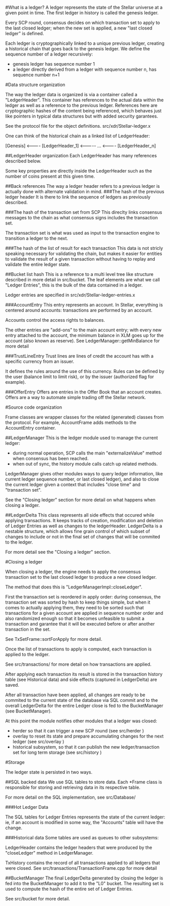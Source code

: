 #What is a ledger?
A ledger represents the state of the Stellar universe at a given point in time.
The first ledger in history is called the genesis ledger.

Every SCP round, consensus decides on which transaction set to apply to the
last closed ledger; when the new set is applied, a new "last closed ledger"
is defined.

Each ledger is cryptographically linked to a unique previous ledger, creating
a historical chain that goes back to the genesis ledger. 
We define the sequence number of a ledger recursively:
* genesis ledger has sequence number 1
* a ledger directly derived from a ledger with sequence number n, has sequence
    number n+1

#Data structure organization

The way the ledger data is organized is via a container called a "LedgerHeader".
This container has references to the actual data within the ledger as well as
a reference to the previous ledger.
References here are cryptographic hashes of the content being referenced, which
behaves just like pointers in typical data structures but with added
security garantees.

See the protocol file for the object definitions.
src/xdr/Stellar-ledger.x

One can think of the historical chain as a linked list of LedgerHeader:

[Genesis] <---- [LedgerHeader_1] <----- ... <---- [LedgerHeader_n]

##LedgerHeader organization
Each LedgerHeader has many references described below.

Some key properties are directly inside the LedgerHeader such as the number of
coins present at this given time.

##Back references
The way a ledger header refers to a previous ledger is actually done with
alternate validation in mind.
###The hash of the previous ledger header
It is there to link the sequence of ledgers as previously described.

###The hash of the transaction set from SCP
This direclty links consensus messages to the chain as what consensus signs
includes the transaction set.

The transaction set is what was used as input to the transaction engine to
transition a ledger to the next.

###The hash of the list of result for each transaction
This data is not stricly speaking necessary for validating the chain, but
makes it easier for entities to validate the result of a given transaction
without having to replay and validate the entire ledger state.

##Bucket list hash
This is a reference to a multi level tree like structure described in more
detail in src/bucket.
The leaf elements are what we call "Ledger Entries", this is the bulk of
the data contained in a ledger.

Ledger entries are specified in 
src/xdr/Stellar-ledger-entries.x

###AccountEntry
This entry represents an account. In Stellar, everything is centered around
accounts: transactions are performed by an account.

Accounts control the access rights to balances.

The other entries are "add-ons" to the main account entry; with every new entry
attached to the account, the minimum balance in XLM goes up for the
account (also known as reserve). See LedgerManager::getMinBalance for more detail

###TrustLineEntry
Trust lines are lines of credit the account has with a specific currency
from an issuer.

It defines the rules around the use of this currency.
Rules can be defined by the user (balance limit to limit risk), or by
the issuer (authorized flag for example).

###OfferEntry
Offers are entries in the Offer Book that an account creates.
Offers are a way to automate simple trading off the Stellar network.

#Source code organization

Frame classes are wrapper classes for the related (generated) classes
from the protocol. For example, AccountFrame adds methods to the
AccountEntry container.

##LedgerManager
This is the ledger module used to manage the current ledger:
* during normal operation, SCP calls the main "externalizeValue" method
    when consensus has been reached.
* when out of sync, the history module calls catch up related methods.

LedgerManager gives other modules ways to query ledger information, like
current ledger sequence number, or last closed ledger), and also to
close the current ledger given a context that includes "close time" and
"transaction set".

See the "Closing ledger" section for more detail on what happens when
closing a ledger.

##LedgerDelta
This class represents all side effects that occured while applying transactions.
It keeps tracks of creation, modification and deletion of Ledger Entries as
well as changes to the ledgerHeader.
LedgerDelta is a nestable structure, which allows fine grain control of which
subset of changes to include or not in the final set of changes that will be
commited to the ledger.

For more detail see the "Closing a ledger" section.

#Closing a ledger

When closing a ledger, the engine needs to apply the consensus transaction set
to the last closed ledger to produce a new closed ledger.

The method that does this is "LedgerManagerImpl::closeLedger".

First the transaction set is reordered in apply order:
during consensus, the transaction set was sorted by hash to keep things simple,
but when it comes to actually applying them, they need to be sorted such that
transactions for a given account are applied in sequence number order and also
randomized enough so that it becomes unfeasible to submit a transaction and
garantee that it will be executed before or after another transaction in the set.

See TxSetFrame::sortForApply for more detail.

Once the list of transactions to apply is computed, each transaction is
applied to the ledger.

See src/transactions/ for more detail on how transactions are applied.

After applying each transaction its result is stored in the transaction history
table (see Historical data) and side effects (captured in LedgerDelta) are saved.

After all transaction have been applied, all changes are ready to be commited to
the current state of the database via SQL commit and to the overall LedgerDelta
for the entire Ledger close is fed to the BucketManager (see BucketManager).

At this point the module notifies other modules that a ledger was closed:
* herder so that it can trigger a new SCP round (see src/herder )
* overlay to reset its state and prepare accumulating changes for the next
    ledger (see src/overlay )
* historical subsystem, so that it can publish the new ledger/transaction set
    for long term storage (see src/history )

#Storage

The ledger state is persisted in two ways.

##SQL backed data
We use SQL tables to store data. Each *Frame class is responsible for storing
and retrieving data in its respective table.

For more detail on the SQL implementation, see src/Database/

###Hot Ledger Data

The SQL tables for Ledger Entries represents the state of the current ledger:
ie, if an account is modified in some way, the "Accounts" table will have the change.

###Historical data
Some tables are used as queues to other subsystems: 

LedgerHeader contains the ledger headers that were produced by the "closeLedger"
method in LedgerManager.

TxHistory contains the record of all transactions applied to all ledgers that
were closed. See src/transactions/TransactionFrame.cpp for more detail


##BucketManager
The final LedgerDelta generated by closing the ledger is fed into the
BucketManager to add it to the "L0" bucket.
The resulting set is used to compute the hash of the entire set of
Ledger Entries.

See src/bucket for more detail.

